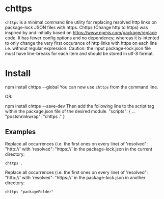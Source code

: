 # chttps
`chttps` is a minimal command line utility for replacing resolved http links on package-lock JSON files with https.
Chttps (Change http to https) was inspired by and initially based on https://www.npmjs.com/package/replace code. It has fewer config options and no dependency; whereas it is intented to only change the very first occurance of http links with https on each line i.e. without regular expression.
Caution: the input package-lock.json file must have line-breaks for each item and should be stored in utf-8 format.

# Install
  npm install chttps --global
You can now use `chttps` from the command line.

OR:

  npm install chttps --save-dev
Then add the following line to the script tag within the package.json file of the desired module.
"scripts": {
	...
	"postshrinkwrap": "chttps ."
}

## Examples

Replace all occurrences (i.e. the first ones on every line) of 'resolved": "http://' with 'resolved": "https://' in the package-lock.json in the current directory:

```
chttps .
```

Replace all occurrences (i.e. the first ones on every line) of 'resolved": "http://' with 'resolved": "https://' in the package-lock.json in another directory:

```
chttps "packageFolder"
```
